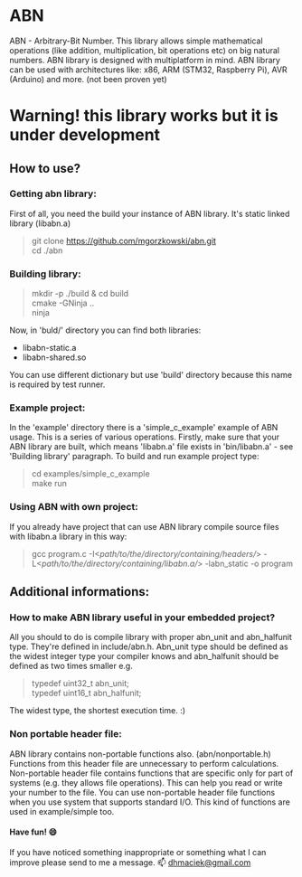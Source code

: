 # ABN

ABN - Arbitrary-Bit Number. This library allows simple mathematical operations (like addition, multiplication, bit operations etc) on big natural numbers. ABN library is designed with multiplatform in mind. ABN library can be used with architectures like: x86, ARM (STM32, Raspberry Pi), AVR (Arduino) and more. (not been proven yet)

# Warning! this library works but it is under development

## How to use?

### Getting abn library:
First of all, you need the build your instance of ABN library. It's static linked library (libabn.a)
>git clone https://github.com/mgorzkowski/abn.git  
>cd ./abn  

### Building library:
>mkdir -p ./build & cd build  
>cmake -GNinja ..  
>ninja

Now, in 'buld/' directory you can find both libraries:
- libabn-static.a
- libabn-shared.so

You can use different dictionary but use 'build' directory because this name is required by test runner.

### Example project:
In the 'example' directory there is a 'simple_c_example' example of ABN usage. This is a series of various operations. Firstly, make sure that your ABN library are built, which means 'libabn.a' file exists in 'bin/libabn.a' - see 'Building library' paragraph. To build and run example project type:
>cd examples/simple_c_example  
>make run

### Using ABN with own project:
If you already have project that can use ABN library compile source files with libabn.a library in this way:
>gcc program.c -I<_path/to/the/directory/containing/headers/_> -L<_path/to/the/directory/containing/libabn.a/_> -labn_static -o program

## Additional informations:

### How to make ABN library useful in your embedded project?
All you should to do is compile library with proper abn_unit and abn_halfunit type. They're defined in include/abn.h. Abn_unit type should be defined as the widest integer type your compiler knows and abn_halfunit should be defined as two times smaller
e.g.
>typedef uint32_t abn_unit;  
>typedef uint16_t abn_halfunit;

The widest type, the shortest execution time. :)

### Non portable header file:
ABN library contains non-portable functions also. (abn/nonportable.h) Functions from this header file are unnecessary to perform calculations. Non-portable header file contains functions that are specific only for part of systems (e.g. they allows file operations). This can help you read or write your number to the file. You can use non-portable header file functions when you use system that supports standard I/O. This kind of functions are used in example/simple too.

#### Have fun! :smile:
If you have noticed something inappropriate or something what I can improve please send to me a message. :mailbox: dhmaciek@gmail.com

